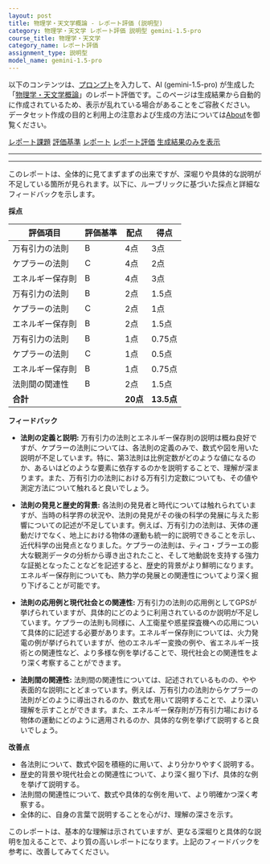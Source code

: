 ```yaml
---
layout: post
title: 物理学・天文学概論 - レポート評価 (説明型)
category: 物理学・天文学 レポート評価 説明型 gemini-1.5-pro
course_title: 物理学・天文学
category_name: レポート評価
assignment_type: 説明型
model_name: gemini-1.5-pro
---
```


以下のコンテンツは、[プロンプト](http://127.0.0.1:8000/generated/物理学・天文学/gemini-1.5-pro/prompt_レポート評価-説明型.md)を入力して、AI (gemini-1.5-pro) が生成した「[物理学・天文学概論](/contents/物理学・天文学/)」のレポート評価です。このページは生成結果から自動的に作成されているため、表示が乱れている場合があることをご容赦ください。
データセット作成の目的と利用上の注意および生成の方法については[About](/About)を御覧ください。

[レポート課題](../レポート課題-説明型)
[評価基準](../評価基準-説明型)
[レポート](../レポート-説明型)
[レポート評価](../レポート評価-説明型)
[生成結果のみを表示](http://127.0.0.1:8000/generated/物理学・天文学/gemini-1.5-pro/レポート評価-説明型.md)
  

***
***
  
このレポートは、全体的に見てまずまずの出来ですが、深堀りや具体的な説明が不足している箇所が見られます。以下に、ルーブリックに基づいた採点と詳細なフィードバックを示します。

**採点**

| 評価項目 | 評価基準 | 配点 | 得点 |
|---|---|---|---|
| 万有引力の法則 | B | 4点 | 3点 |
| ケプラーの法則 | C | 4点 | 2点 |
| エネルギー保存則 | B | 4点 | 3点 |
| 万有引力の法則 | B | 2点 | 1.5点 |
| ケプラーの法則 | C | 2点 | 1点 |
| エネルギー保存則 | B | 2点 | 1.5点 |
| 万有引力の法則 | B | 1点 | 0.75点 |
| ケプラーの法則 | C | 1点 | 0.5点 |
| エネルギー保存則 | B | 1点 | 0.75点 |
| 法則間の関連性 | B | 2点 | 1.5点 |
| **合計** |  | **20点** | **13.5点** |


**フィードバック**

* **法則の定義と説明:** 万有引力の法則とエネルギー保存則の説明は概ね良好ですが、ケプラーの法則については、各法則の定義のみで、数式や図を用いた説明が不足しています。特に、第3法則は比例定数がどのような値になるのか、あるいはどのような要素に依存するのかを説明することで、理解が深まります。また、万有引力の法則における万有引力定数についても、その値や測定方法について触れると良いでしょう。

* **法則の発見と歴史的背景:**  各法則の発見者と時代については触れられていますが、当時の科学界の状況や、法則の発見がその後の科学の発展に与えた影響についての記述が不足しています。例えば、万有引力の法則は、天体の運動だけでなく、地上における物体の運動も統一的に説明できることを示し、近代科学の出発点となりました。ケプラーの法則は、ティコ・ブラーエの膨大な観測データの分析から導き出されたこと、そして地動説を支持する強力な証拠となったことなどを記述すると、歴史的背景がより鮮明になります。エネルギー保存則についても、熱力学の発展との関連性についてより深く掘り下げることが可能です。

* **法則の応用例と現代社会との関連性:** 万有引力の法則の応用例としてGPSが挙げられていますが、具体的にどのように利用されているのか説明が不足しています。ケプラーの法則も同様に、人工衛星や惑星探査機への応用について具体的に記述する必要があります。エネルギー保存則については、火力発電の例が挙げられていますが、他のエネルギー変換の例や、省エネルギー技術との関連性など、より多様な例を挙げることで、現代社会との関連性をより深く考察することができます。

* **法則間の関連性:**  法則間の関連性については、記述されているものの、やや表面的な説明にとどまっています。例えば、万有引力の法則からケプラーの法則がどのように導出されるのか、数式を用いて説明することで、より深い理解を示すことができます。また、エネルギー保存則が万有引力場における物体の運動にどのように適用されるのか、具体的な例を挙げて説明すると良いでしょう。


**改善点**

* 各法則について、数式や図を積極的に用いて、より分かりやすく説明する。
* 歴史的背景や現代社会との関連性について、より深く掘り下げ、具体的な例を挙げて説明する。
* 法則間の関連性について、数式や具体的な例を用いて、より明確かつ深く考察する。
* 全体的に、自身の言葉で説明することを心がけ、理解の深さを示す。


このレポートは、基本的な理解は示されていますが、更なる深堀りと具体的な説明を加えることで、より質の高いレポートになります。上記のフィードバックを参考に、改善してみてください。
